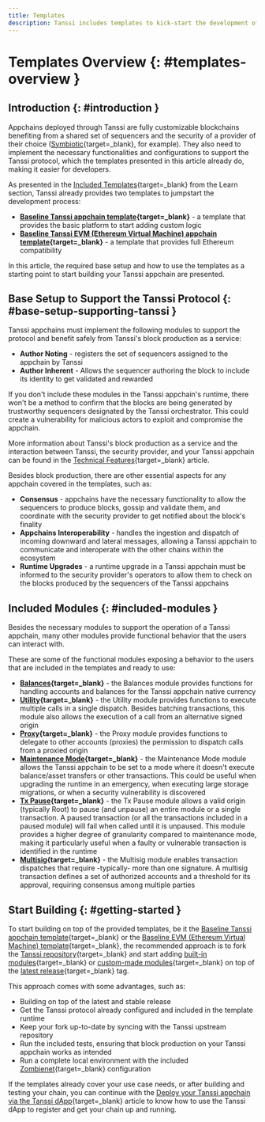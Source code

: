 ```yaml
---
title: Templates
description: Tanssi includes templates to kick-start the development of an appchain offering options such as a basic one and another featuring full EVM (Ethereum) support.
---
```


# Templates Overview {: #templates-overview }

## Introduction {: #introduction }

Appchains deployed through Tanssi are fully customizable blockchains benefiting from a shared set of sequencers and the security of a provider of their choice ([Symbiotic](https://symbiotic.fi/){target=\_blank}, for example). They also need to implement the necessary functionalities and configurations to support the Tanssi protocol, which the templates presented in this article already do, making it easier for developers.

As presented in the [Included Templates](/learn/tanssi/included-templates/#baseline-appchain-template){target=\_blank} from the Learn section, Tanssi already provides two templates to jumpstart the development process:

- **[Baseline Tanssi appchain template](/learn/tanssi/included-templates/#baseline-appchain-template){target=\_blank}** - a template that provides the basic platform to start adding custom logic 
- **[Baseline Tanssi EVM (Ethereum Virtual Machine) appchain template](/learn/tanssi/included-templates/#baseline-evm-template){target=\_blank}** - a template that provides full Ethereum compatibility

In this article, the required base setup and how to use the templates as a starting point to start building your Tanssi appchain are presented.

## Base Setup to Support the Tanssi Protocol {: #base-setup-supporting-tanssi }

Tanssi appchains must implement the following modules to support the protocol and benefit safely from Tanssi's block production as a service:

- **Author Noting** - registers the set of sequencers assigned to the appchain by Tanssi
- **Author Inherent** - Allows the sequencer authoring the block to include its identity to get validated and rewarded

If you don't include these modules in the Tanssi appchain's runtime, there won't be a method to confirm that the blocks are being generated by trustworthy sequencers designated by the Tanssi orchestrator. This could create a vulnerability for malicious actors to exploit and compromise the appchain.

More information about Tanssi's block production as a service and the interaction between Tanssi, the security provider, and your Tanssi appchain can be found in the [Technical Features](/learn/tanssi/technical-features/#block-production-as-a-service){target=\_blank} article.

Besides block production, there are other essential aspects for any appchain covered in the templates, such as:

- **Consensus** - appchains have the necessary functionality to allow the sequencers to produce blocks, gossip and validate them, and coordinate with the security provider to get notified about the block's finality
- **Appchains Interoperability** - handles the ingestion and dispatch of incoming downward and lateral messages, allowing a Tanssi appchain to communicate and interoperate with the other chains within the ecosystem
- **Runtime Upgrades** - a runtime upgrade in a Tanssi appchain must be informed to the security provider's operators to allow them to check on the blocks produced by the sequencers of the Tanssi appchains

## Included Modules {: #included-modules }

Besides the necessary modules to support the operation of a Tanssi appchain, many other modules provide functional behavior that the users can interact with. 

These are some of the functional modules exposing a behavior to the users that are included in the templates and ready to use:

- **[Balances](https://paritytech.github.io/substrate/master/pallet_balances/index.html){target=\_blank}** - the Balances module provides functions for handling accounts and balances for the Tanssi appchain native currency
- **[Utility](https://paritytech.github.io/polkadot-sdk/master/pallet_utility/index.html){target=\_blank}** - the Utility module provides functions to execute multiple calls in a single dispatch. Besides batching transactions, this module also allows the execution of a call from an alternative signed origin
- **[Proxy](https://paritytech.github.io/polkadot-sdk/master/pallet_proxy/index.html){target=\_blank}** - the Proxy module provides functions to delegate to other accounts (proxies) the permission to dispatch calls from a proxied origin
- **[Maintenance Mode](https://github.com/moondance-labs/moonkit/blob/tanssi-polkadot-v1.3.0/pallets/maintenance-mode/src/lib.rs){target=\_blank}** - the Maintenance Mode module allows the Tanssi appchain to be set to a mode where it doesn't execute balance/asset transfers or other transactions. This could be useful when upgrading the runtime in an emergency, when executing large storage migrations, or when a security vulnerability is discovered
- **[Tx Pause](https://github.com/paritytech/polkadot-sdk/blob/master/substrate/frame/tx-pause/src/lib.rs){target=\_blank}** - the Tx Pause module allows a valid origin (typically Root) to pause (and unpause) an entire module or a single transaction. A paused transaction (or all the transactions included in a paused module) will fail when called until it is unpaused. This module provides a higher degree of granularity compared to maintenance mode, making it particularly useful when a faulty or vulnerable transaction is identified in the runtime
- **[Multisig](https://github.com/paritytech/polkadot-sdk/blob/master/substrate/frame/multisig/src/lib.rs){target=\_blank}** - the Multisig module enables transaction dispatches that require -typically- more than one signature. A multisig transaction defines a set of authorized accounts and a threshold for its approval, requiring consensus among multiple parties

## Start Building {: #getting-started }

To start building on top of the provided templates, be it the [Baseline Tanssi appchain template](/builders/build/templates/substrate/){target=\_blank} or the [Baseline EVM (Ethereum Virtual Machine) template](/builders/build/templates/evm/){target=\_blank}, the recommended approach is to fork the [Tanssi repository](https://github.com/moondance-labs/tanssi){target=\_blank} and start adding [built-in modules](/builders/build/customize/adding-built-in-module/){target=\_blank} or [custom-made modules](/builders/build/customize/adding-custom-made-module/){target=\_blank} on top of the [latest release](https://github.com/moondance-labs/tanssi/releases/latest){target=\_blank} tag.

This approach comes with some advantages, such as:

- Building on top of the latest and stable release
- Get the Tanssi protocol already configured and included in the template runtime
- Keep your fork up-to-date by syncing with the Tanssi upstream repository
- Run the included tests, ensuring that block production on your Tanssi appchain works as intended
- Run a complete local environment with the included [Zombienet](https://paritytech.github.io/zombienet){target=\_blank} configuration

If the templates already cover your use case needs, or after building and testing your chain, you can continue with the [Deploy your Tanssi appchain via the Tanssi dApp](/builders/deploy/dapp/){target=\_blank} article to know how to use the Tanssi dApp to register and get your chain up and running.
